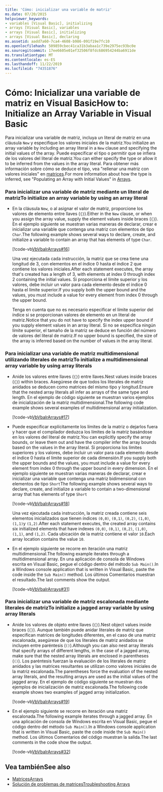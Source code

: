 ```yaml
---
title: 'Cómo: inicializar una variable de matriz'
ms.date: 07/20/2015
helpviewer_keywords:
- variables [Visual Basic], initializing
- arrays [Visual Basic], variables
- arrays [Visual Basic], initializing
- arrays [Visual Basic], declaring
ms.assetid: aadd7a60-7ca4-4608-b986-091f19e7fc10
ms.openlocfilehash: 509859cbec41ca31b3abaa1c739e2975ec93bc0e
ms.sourcegitcommit: 17ee6605e01ef32506f8fdc686954244ba6911de
ms.translationtype: MT
ms.contentlocale: es-ES
ms.lasthandoff: 11/22/2019
ms.locfileid: "74351876"
---
```

# <a name="how-to-initialize-an-array-variable-in-visual-basic"></a><span data-ttu-id="5f51a-102">Cómo: Inicializar una variable de matriz en Visual Basic</span><span class="sxs-lookup"><span data-stu-id="5f51a-102">How to: Initialize an Array Variable in Visual Basic</span></span>
<span data-ttu-id="5f51a-103">Para inicializar una variable de matriz, incluya un literal de matriz en una cláusula `New` y especifique los valores iniciales de la matriz.</span><span class="sxs-lookup"><span data-stu-id="5f51a-103">You initialize an array variable by including an array literal in a `New` clause and specifying the initial values of the array.</span></span> <span data-ttu-id="5f51a-104">Puede especificar el tipo o permitir que se infiera de los valores del literal de matriz.</span><span class="sxs-lookup"><span data-stu-id="5f51a-104">You can either specify the type or allow it to be inferred from the values in the array literal.</span></span> <span data-ttu-id="5f51a-105">Para obtener más información sobre cómo se deduce el tipo, vea "rellenar una matriz con valores iniciales" en [matrices](../../../../visual-basic/programming-guide/language-features/arrays/index.md).</span><span class="sxs-lookup"><span data-stu-id="5f51a-105">For more information about how the type is inferred, see "Populating an Array with Initial Values" in [Arrays](../../../../visual-basic/programming-guide/language-features/arrays/index.md).</span></span>  
  
### <a name="to-initialize-an-array-variable-by-using-an-array-literal"></a><span data-ttu-id="5f51a-106">Para inicializar una variable de matriz mediante un literal de matriz</span><span class="sxs-lookup"><span data-stu-id="5f51a-106">To initialize an array variable by using an array literal</span></span>  
  
- <span data-ttu-id="5f51a-107">En la cláusula `New`, o al asignar el valor de matriz, proporcione los valores de elemento entre llaves (`{}`).</span><span class="sxs-lookup"><span data-stu-id="5f51a-107">Either in the `New` clause, or when you assign the array value, supply the element values inside braces (`{}`).</span></span> <span data-ttu-id="5f51a-108">En el ejemplo siguiente se muestran varias maneras de declarar, crear e inicializar una variable que contenga una matriz con elementos de tipo `Char`.</span><span class="sxs-lookup"><span data-stu-id="5f51a-108">The following example shows several ways to declare, create, and initialize a variable to contain an array that has elements of type `Char`.</span></span>  
  
     [!code-vb[VbVbalrArrays#16](~/samples/snippets/visualbasic/VS_Snippets_VBCSharp/VbVbalrArrays/VB/Class1.vb#16)]  
  
     <span data-ttu-id="5f51a-109">Una vez ejecutada cada instrucción, la matriz que se crea tiene una longitud de 3, con elementos en el índice 0 hasta el índice 2 que contiene los valores iniciales.</span><span class="sxs-lookup"><span data-stu-id="5f51a-109">After each statement executes, the array that's created has a length of 3, with elements at index 0 through index 2 containing the initial values.</span></span> <span data-ttu-id="5f51a-110">Si proporciona el límite superior y los valores, debe incluir un valor para cada elemento desde el índice 0 hasta el límite superior.</span><span class="sxs-lookup"><span data-stu-id="5f51a-110">If you supply both the upper bound and the values, you must include a value for every element from index 0 through the upper bound.</span></span>  
  
     <span data-ttu-id="5f51a-111">Tenga en cuenta que no es necesario especificar el límite superior del índice si se proporcionan valores de elemento en un literal de matriz.</span><span class="sxs-lookup"><span data-stu-id="5f51a-111">Notice that you do not have to specify the index upper bound if you supply element values in an array literal.</span></span> <span data-ttu-id="5f51a-112">Si no se especifica ningún límite superior, el tamaño de la matriz se deduce en función del número de valores del literal de matriz.</span><span class="sxs-lookup"><span data-stu-id="5f51a-112">If no upper bound is specified, the size of the array is inferred based on the number of values in the array literal.</span></span>  
  
### <a name="to-initialize-a-multidimensional-array-variable-by-using-array-literals"></a><span data-ttu-id="5f51a-113">Para inicializar una variable de matriz multidimensional utilizando literales de matriz</span><span class="sxs-lookup"><span data-stu-id="5f51a-113">To initialize a multidimensional array variable by using array literals</span></span>  
  
- <span data-ttu-id="5f51a-114">Anide los valores entre llaves (`{}`) entre llaves.</span><span class="sxs-lookup"><span data-stu-id="5f51a-114">Nest values inside braces (`{}`) within braces.</span></span> <span data-ttu-id="5f51a-115">Asegúrese de que todos los literales de matriz anidados se deducen como matrices del mismo tipo y longitud.</span><span class="sxs-lookup"><span data-stu-id="5f51a-115">Ensure that the nested array literals all infer as arrays of the same type and length.</span></span> <span data-ttu-id="5f51a-116">En el ejemplo de código siguiente se muestran varios ejemplos de inicialización de la matriz multidimensional.</span><span class="sxs-lookup"><span data-stu-id="5f51a-116">The following code example shows several examples of multidimensional array initialization.</span></span>  
  
     [!code-vb[VbVbalrArrays#17](~/samples/snippets/visualbasic/VS_Snippets_VBCSharp/VbVbalrArrays/VB/Class1.vb#17)]  
  
- <span data-ttu-id="5f51a-117">Puede especificar explícitamente los límites de la matriz o dejarlos fuera y hacer que el compilador deduzca los límites de la matriz basándose en los valores del literal de matriz.</span><span class="sxs-lookup"><span data-stu-id="5f51a-117">You can explicitly specify the array bounds, or leave them out and have the compiler infer the array bounds based on the values in the array literal.</span></span> <span data-ttu-id="5f51a-118">Si proporciona los límites superiores y los valores, debe incluir un valor para cada elemento desde el índice 0 hasta el límite superior de cada dimensión.</span><span class="sxs-lookup"><span data-stu-id="5f51a-118">If you supply both the upper bounds and the values, you must include a value for every element from index 0 through the upper bound in every dimension.</span></span> <span data-ttu-id="5f51a-119">En el ejemplo siguiente se muestran varias maneras de declarar, crear e inicializar una variable que contenga una matriz bidimensional con elementos de tipo `Short`</span><span class="sxs-lookup"><span data-stu-id="5f51a-119">The following example shows several ways to declare, create, and initialize a variable to contain a two-dimensional array that has elements of type `Short`</span></span>  
  
     [!code-vb[VbVbalrArrays#18](~/samples/snippets/visualbasic/VS_Snippets_VBCSharp/VbVbalrArrays/VB/Class1.vb#18)]  
  
     <span data-ttu-id="5f51a-120">Una vez ejecutada cada instrucción, la matriz creada contiene seis elementos inicializados que tienen índices `(0,0)`, `(0,1)`, `(0,2)`, `(1,0)`, `(1,1)`y `(1,2)`.</span><span class="sxs-lookup"><span data-stu-id="5f51a-120">After each statement executes, the created array contains six initialized elements that have indexes `(0,0)`, `(0,1)`, `(0,2)`, `(1,0)`, `(1,1)`, and `(1,2)`.</span></span> <span data-ttu-id="5f51a-121">Cada ubicación de la matriz contiene el valor `10`.</span><span class="sxs-lookup"><span data-stu-id="5f51a-121">Each array location contains the value `10`.</span></span>  
  
- <span data-ttu-id="5f51a-122">En el ejemplo siguiente se recorre en iteración una matriz multidimensional.</span><span class="sxs-lookup"><span data-stu-id="5f51a-122">The following example iterates through a multidimensional array.</span></span> <span data-ttu-id="5f51a-123">En una aplicación de consola de Windows escrita en Visual Basic, pegue el código dentro del método `Sub Main()`.</span><span class="sxs-lookup"><span data-stu-id="5f51a-123">In a Windows console application that is written in Visual Basic, paste the code inside the `Sub Main()` method.</span></span> <span data-ttu-id="5f51a-124">Los últimos Comentarios muestran el resultado.</span><span class="sxs-lookup"><span data-stu-id="5f51a-124">The last comments show the output.</span></span>  
  
     [!code-vb[VbVbalrArrays#31](~/samples/snippets/visualbasic/VS_Snippets_VBCSharp/VbVbalrArrays/VB/Class1.vb#31)]  
  
### <a name="to-initialize-a-jagged-array-variable-by-using-array-literals"></a><span data-ttu-id="5f51a-125">Para inicializar una variable de matriz escalonada mediante literales de matriz</span><span class="sxs-lookup"><span data-stu-id="5f51a-125">To initialize a jagged array variable by using array literals</span></span>  
  
- <span data-ttu-id="5f51a-126">Anide los valores de objeto entre llaves (`{}`).</span><span class="sxs-lookup"><span data-stu-id="5f51a-126">Nest object values inside braces (`{}`).</span></span> <span data-ttu-id="5f51a-127">Aunque también puede anidar literales de matriz que especifican matrices de longitudes diferentes, en el caso de una matriz escalonada, asegúrese de que los literales de matriz anidados se incluyen entre paréntesis (`()`).</span><span class="sxs-lookup"><span data-stu-id="5f51a-127">Although you can also nest array literals that specify arrays of different lengths, in the case of a jagged array, make sure that the nested array literals are enclosed in parentheses (`()`).</span></span> <span data-ttu-id="5f51a-128">Los paréntesis fuerzan la evaluación de los literales de matriz anidados y las matrices resultantes se utilizan como valores iniciales de la matriz escalonada.</span><span class="sxs-lookup"><span data-stu-id="5f51a-128">The parentheses force the evaluation of the nested array literals, and the resulting arrays are used as the initial values of the jagged array.</span></span> <span data-ttu-id="5f51a-129">En el ejemplo de código siguiente se muestran dos ejemplos de inicialización de matriz escalonada.</span><span class="sxs-lookup"><span data-stu-id="5f51a-129">The following code example shows two examples of jagged array initialization.</span></span>  
  
     [!code-vb[VbVbalrArrays#19](~/samples/snippets/visualbasic/VS_Snippets_VBCSharp/VbVbalrArrays/VB/Class1.vb#19)]  
  
- <span data-ttu-id="5f51a-130">En el ejemplo siguiente se recorre en iteración una matriz escalonada.</span><span class="sxs-lookup"><span data-stu-id="5f51a-130">The following example iterates through a jagged array.</span></span> <span data-ttu-id="5f51a-131">En una aplicación de consola de Windows escrita en Visual Basic, pegue el código dentro del método `Sub Main()`.</span><span class="sxs-lookup"><span data-stu-id="5f51a-131">In a Windows console application that is written in Visual Basic, paste the code inside the `Sub Main()` method.</span></span>  <span data-ttu-id="5f51a-132">Los últimos Comentarios del código muestran la salida.</span><span class="sxs-lookup"><span data-stu-id="5f51a-132">The last comments in the code show the output.</span></span>  
  
     [!code-vb[VbVbalrArrays#32](~/samples/snippets/visualbasic/VS_Snippets_VBCSharp/VbVbalrArrays/VB/Class1.vb#32)]  
  
## <a name="see-also"></a><span data-ttu-id="5f51a-133">Vea también</span><span class="sxs-lookup"><span data-stu-id="5f51a-133">See also</span></span>

- [<span data-ttu-id="5f51a-134">Matrices</span><span class="sxs-lookup"><span data-stu-id="5f51a-134">Arrays</span></span>](../../../../visual-basic/programming-guide/language-features/arrays/index.md)
- [<span data-ttu-id="5f51a-135">Solución de problemas de matrices</span><span class="sxs-lookup"><span data-stu-id="5f51a-135">Troubleshooting Arrays</span></span>](../../../../visual-basic/programming-guide/language-features/arrays/troubleshooting-arrays.md)
